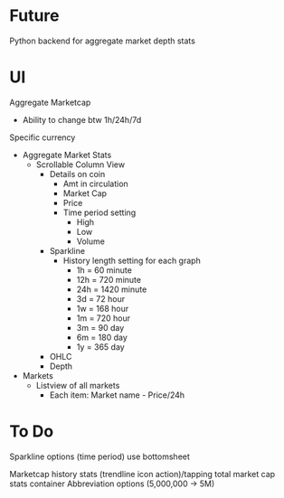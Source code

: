 # Future
Python backend for aggregate market depth stats

# UI
Aggregate Marketcap
- Ability to change btw 1h/24h/7d

Specific currency
- Aggregate Market Stats
    - Scrollable Column View
        - Details on coin
            - Amt in circulation
            - Market Cap
            - Price
            - Time period setting
                - High
                - Low
                - Volume
        - Sparkline
            - History length setting for each graph
                - 1h = 60 minute
                - 12h = 720 minute
                - 24h = 1420 minute
                - 3d = 72 hour
                - 1w = 168 hour
                - 1m = 720 hour
                - 3m = 90 day
                - 6m = 180 day
                - 1y = 365 day
        - OHLC
        - Depth
- Markets
    - Listview of all markets
        - Each item: Market name - Price/24h


# To Do
Sparkline options (time period) use bottomsheet

Marketcap history stats (trendline icon action)/tapping total market cap stats container
Abbreviation options (5,000,000 -> 5M)